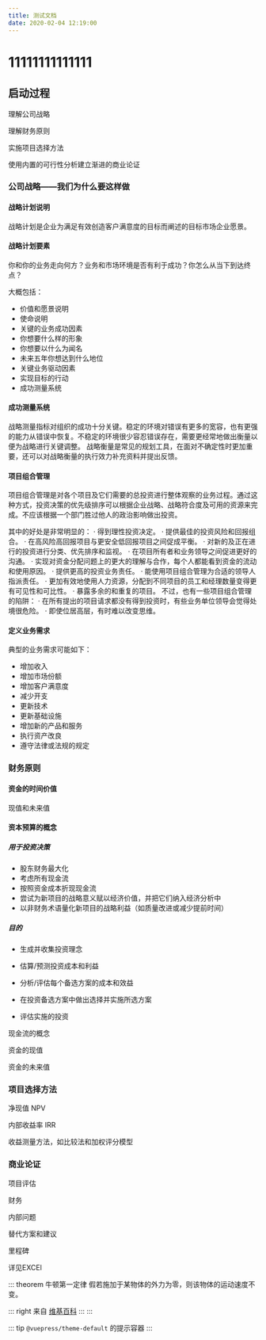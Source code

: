 ```yaml
---
title: 测试文档
date: 2020-02-04 12:19:00
---
```

# 11111111111111
## 启动过程

理解公司战略

理解财务原则

实施项目选择方法

使用内置的可行性分析建立渐进的商业论证



### 公司战略——我们为什么要这样做

#### 战略计划说明

战略计划是企业为满足有效创造客户满意度的目标而阐述的目标市场企业愿景。

#### 战略计划要素

你和你的业务走向何方？业务和市场环境是否有利于成功？你怎么从当下到达终点？

大概包括：

- 价值和愿景说明
- 使命说明
- 关键的业务成功因素
- 你想要什么样的形象
- 你想要以什么为闻名
- 未来五年你想达到什么地位
- 关键业务驱动因素
- 实现目标的行动
- 成功测量系统

#### 成功测量系统

战略测量指标对组织的成功十分关键。稳定的环境对错误有更多的宽容，也有更强的能力从错误中恢复。不稳定的环境很少容忍错误存在，需要更经常地做出衡量以便为战略进行关键调整。
战略衡量是常见的规划工具，在面对不确定性时更加重要，还可以对战略衡量的执行效力补充资料并提出反馈。

#### 项目组合管理

项目组合管理是对各个项目及它们需要的总投资进行整体观察的业务过程。通过这种方式，投资决策的优先级排序可以根据企业战略、战略符合度及可用的资源来完成。不应该根据一个部门胜过他人的政治影响做出投资。

其中的好处是非常明显的：
· 得到理性投资决定。
· 提供最佳的投资风险和回报组合。
· 在高风险高回报项目与更安全低回报项目之间促成平衡。
· 对新的及正在进行的投资进行分类、优先排序和监视。
· 在项目所有者和业务领导之间促进更好的沟通。
· 实现对资金分配问题上的更大的理解与合作，每个人都能看到资金的流动和使用原因。
· 提供更高的投资业务责任。
· 能使用项目组合管理为合适的领导人指派责任。
· 更加有效地使用人力资源，分配到不同项目的员工和经理数量变得更有可见性和可比性。
· 暴露多余的和重复的项目。
不过，也有一些项目组合管理的陷阱：
· 在所有提出的项目请求都没有得到投资时，有些业务单位领导会觉得处境很危险。
· 即使位居高层，有时难以改变思维。

#### 定义业务需求

典型的业务需求可能如下：

- 增加收入
- 增加市场份额
- 增加客户满意度
- 减少开支
- 更新技术
- 更新基础设施
- 增加新的产品和服务
- 执行资产改良
- 遵守法律或法规的规定



### 财务原则

#### 资金的时间价值

现值和未来值

#### 资本预算的概念

##### 用于投资决策

- 股东财务最大化
- 考虑所有现金流
- 按照资金成本折现现金流
- 尝试为新项目的战略意义赋以经济价值，并把它们纳入经济分析中
- 以非财务术语量化新项目的战略利益（如质量改进或减少提前时间）

##### 目的

- 生成并收集投资理念

- 估算/预测投资成本和利益
- 分析/评估每个备选方案的成本和效益
- 在投资备选方案中做出选择并实施所选方案
- 评估实施的投资

现金流的概念

资金的现值

资金的未来值

### 项目选择方法

净现值 NPV

内部收益率 IRR

收益测量方法，如比较法和加权评分模型

### 商业论证

项目评估

财务

内部问题

替代方案和建议

里程碑

详见EXCEl

::: theorem 牛顿第一定律
假若施加于某物体的外力为零，则该物体的运动速度不变。

::: right
来自 [维基百科](https://zh.wikipedia.org/wiki/%E7%89%9B%E9%A1%BF%E8%BF%90%E5%8A%A8%E5%AE%9A%E5%BE%8B)
:::
:::

::: tip
`@vuepress/theme-default` 的提示容器
:::
